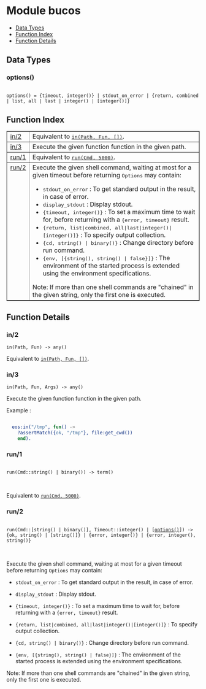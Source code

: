 

# Module bucos #
* [Data Types](#types)
* [Function Index](#index)
* [Function Details](#functions)

<a name="types"></a>

## Data Types ##




### <a name="type-options">options()</a> ###


<pre><code>
options() = {timeout, integer()} | stdout_on_error | {return, combined | list, all | last | integer() | [integer()]}
</code></pre>

<a name="index"></a>

## Function Index ##


<table width="100%" border="1" cellspacing="0" cellpadding="2" summary="function index"><tr><td valign="top"><a href="#in-2">in/2</a></td><td>Equivalent to <a href="#in-3"><tt>in(Path, Fun, [])</tt></a>.</td></tr><tr><td valign="top"><a href="#in-3">in/3</a></td><td>
Execute the given function function in the given path.</td></tr><tr><td valign="top"><a href="#run-1">run/1</a></td><td>Equivalent to <a href="#run-2"><tt>run(Cmd, 5000)</tt></a>.</td></tr><tr><td valign="top"><a href="#run-2">run/2</a></td><td>
Execute the given shell command, waiting at most for a given timeout before returning
<tt>Options</tt> may contain:
<ul>
<li><tt>stdout_on_error</tt> : To get standard output in the result, in case of error.</li>
<li><tt>display_stdout</tt> : Display stdout.</li>
<li><tt>{timeout, integer()}</tt> : To set a maximum time to wait for, before returning with a <tt>{error, timeout}</tt> result.</li>
<li><tt>{return, list|combined, all|last|integer()|[integer()]}</tt> : To specify output collection.</li>
<li><tt>{cd, string() | binary()}</tt> : Change directory before run command.</li>
<li><tt>{env, [{string(), string() | false}]}</tt> :  The environment of the started process is extended using the environment specifications.</li>
</ul>
Note: If more than one shell commands are "chained" in the given string, only the first one is executed.</td></tr></table>


<a name="functions"></a>

## Function Details ##

<a name="in-2"></a>

### in/2 ###

`in(Path, Fun) -> any()`

Equivalent to [`in(Path, Fun, [])`](#in-3).

<a name="in-3"></a>

### in/3 ###

`in(Path, Fun, Args) -> any()`

Execute the given function function in the given path.

Example :

```erlang

  eos:in("/tmp", fun() ->
    ?assertMatch({ok, "/tmp"}, file:get_cwd())
    end).
```

<a name="run-1"></a>

### run/1 ###

<pre><code>
run(Cmd::string() | binary()) -&gt; term()
</code></pre>
<br />

Equivalent to [`run(Cmd, 5000)`](#run-2).

<a name="run-2"></a>

### run/2 ###

<pre><code>
run(Cmd::[string() | binary()], Timeout::integer() | [<a href="#type-options">options()</a>]) -&gt; {ok, string() | [string()]} | {error, integer()} | {error, integer(), string()}
</code></pre>
<br />

Execute the given shell command, waiting at most for a given timeout before returning
`Options` may contain:

* `stdout_on_error` : To get standard output in the result, in case of error.

* `display_stdout` : Display stdout.

* `{timeout, integer()}` : To set a maximum time to wait for, before returning with a `{error, timeout}` result.

* `{return, list|combined, all|last|integer()|[integer()]}` : To specify output collection.

* `{cd, string() | binary()}` : Change directory before run command.

* `{env, [{string(), string() | false}]}` :  The environment of the started process is extended using the environment specifications.


Note: If more than one shell commands are "chained" in the given string, only the first one is executed.

